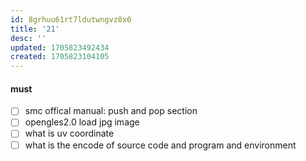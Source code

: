 ```yaml
---
id: 8grhuu61rt7ldutwngvz0x0
title: '21'
desc: ''
updated: 1705823492434
created: 1705823104105
---
```


#### must
- [ ] smc offical manual: push and pop section
- [ ] opengles2.0 load jpg image
- [ ] what is uv coordinate
- [ ] what is the encode of source code and program and environment